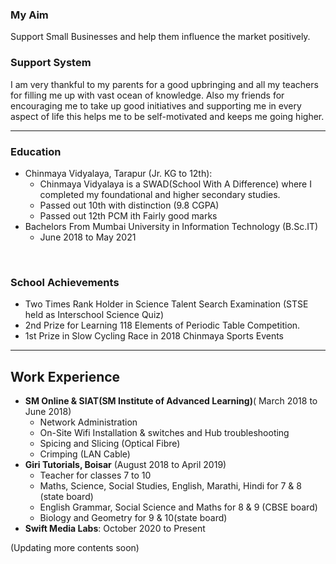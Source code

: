 <!-- # Hrithik Tiwari - Working with Vision

Getting prepared for the ocean of opportunities waiting. -->

### My Aim
Support Small Businesses and help them influence the market positively.

### Support System
I am very thankful to my parents for a good upbringing and all my teachers for filling me up with vast ocean of knowledge. Also my friends for encouraging me to take up good initiatives and supporting me in every aspect of life this helps me to be self-motivated and keeps me going higher.
<hr/>

### Education
- Chinmaya Vidyalaya, Tarapur (Jr. KG to 12th): 
  - Chinmaya Vidyalaya is a SWAD(School With A Difference) where I completed my foundational and higher secondary studies.
  - Passed out 10th with distinction (9.8 CGPA)
  - Passed out 12th PCM ith Fairly good marks
- Bachelors From Mumbai University in Information Technology (B.Sc.IT)
    - June 2018 to May 2021
<br/>

### School Achievements
- Two Times Rank Holder in Science Talent Search Examination (STSE held as Interschool Science Quiz)
- 2nd Prize for Learning 118 Elements of Periodic Table Competition.
- 1st Prize in Slow Cycling Race in 2018 Chinmaya Sports Events


<hr/>

## Work Experience
- <b>SM Online & SIAT(SM Institute of Advanced Learning)</b>( March 2018 to June 2018)
    - Network Administration
    - On-Site Wifi Installation & switches and Hub troubleshooting
    - Spicing and Slicing (Optical Fibre)
    - Crimping (LAN Cable)
- <b>Giri Tutorials, Boisar</b> (August 2018 to April 2019)
    - Teacher for classes 7 to 10
    - Maths, Science, Social Studies, English, Marathi, Hindi for 7 & 8 (state board)
    - English Grammar, Social Science and Maths for 8 & 9 (CBSE board)
    - Biology and Geometry for 9 & 10(state board)
- <b>Swift Media Labs</b>: October 2020 to Present

(Updating more contents soon)
<!-- ## Projects



## Skills -->
<!-- <p>
<p color="#8888aa">
API stands for Application Programming Interface. My API scope is limited to developing for Web, Mobile and Desktop Applications.
<details>
<summary>
Web API Development
</summary>
</details>
<details>
<summary>
Web API Development
</summary>
</details>
<details>
<summary>
Web API Development
</summary>
</details>
</p>
<p align="center">
<img width="49%" height="100" src="front-end-tech/angular.jpeg" style="display:inline">
<img src="front-end-tech/blazor.jpeg" width="49%" height="100" alt="failed to load" style="display:inline">
</p>
<br/>
<p>
<img src="front-end-tech/gatsby.jpeg" width="50%" height="50" alt="failed to load">
<img src="front-end-tech/javascript.jpeg" width="50%" height="50" alt="failed to load">
</p>
<br/>
<p>
<img src="front-end-tech/next.jpeg" width="50%" height="100" alt="failed to load">
<img src="front-end-tech/reactjs.jpeg" width="50%" height="100" alt="failed to load">
</p>
<br/>
<p>
<img src="front-end-tech/svelte.jpeg" width="50%" height="100" alt="failed to load">
<img src="front-end-tech/typescript.jpeg" width="50%" height="100" alt="failed to load">
</p>
<br/>
<p>
<img align="center" src="front-end-tech/vue.jpeg" width="50%" height="100" alt="failed to load">
</p>
<br/>
</p>
         </detail>

<br/>
<br/>

 <details>
 <summary>App Development</summary>
<p>
<img width="50%" height="100" src="front-end-tech/angular.jpeg" style="display:inline">
<img src="front-end-tech/blazor.jpeg" width="50%" height="100" alt="failed to load" style="display:inline">
<br/>
<img src="front-end-tech/gatsby.jpeg" width="50%" height="50" alt="failed to load">
<img src="front-end-tech/javascript.jpeg" width="50%" height="50" alt="failed to load">
<br/>
<img src="front-end-tech/next.jpeg" width="50%" height="100" alt="failed to load">
<img src="front-end-tech/reactjs.jpeg" width="50%" height="100" alt="failed to load">
<br/>
<img src="front-end-tech/svelte.jpeg" width="50%" height="100" alt="failed to load">
<img src="front-end-tech/typescript.jpeg" width="50%" height="100" alt="failed to load">
<br/>
<img align="center" src="front-end-tech/vue.jpeg" width="50%" height="100" alt="failed to load">
<br/>
</p>
         </details>

## Backend

<img src="express.jpeg" width="50%" height="100" alt="failed to load"> -->
